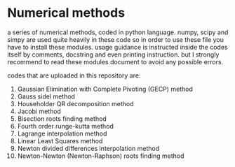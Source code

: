 # Numerical methods
a series of numerical methods, coded in python language. numpy, scipy and simpy are used quite heavily in these code so in order to use these file you have to install these modules. usage guidance is instructed inside the codes itself by comments, docstring and even printing instruction. but I strongly recommend to read these modules document to avoid any possible errors.

codes that are uploaded in this repository are:
1) Gaussian Elimination with Complete Pivoting (GECP) method
2) Gauss sidel method
3) Householder QR decomposition method
4) Jacobi method
5) Bisection roots finding method
6) Fourth order runge-kutta method
7) Lagrange interpolation method
8) Linear Least Squares method
9) Newton divided differences interpolation method
10) Newton-Newton (Newton-Raphson) roots finding method
